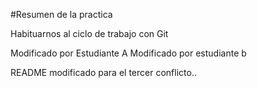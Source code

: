 #Resumen de la practica

Habituarnos al ciclo de trabajo con Git

Modificado por Estudiante A
Modificado por estudiante b


README modificado para el tercer conflicto..

